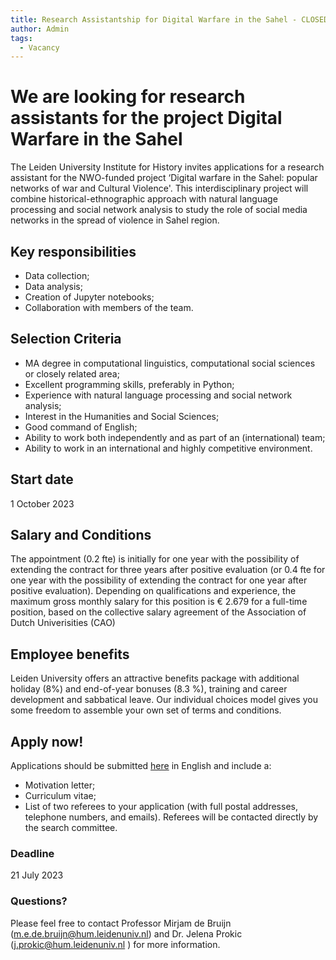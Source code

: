 ```yaml
---
title: Research Assistantship for Digital Warfare in the Sahel - CLOSED
author: Admin
tags:
  - Vacancy
---
```

# We are looking for research assistants for the project Digital Warfare in the Sahel

The Leiden University Institute for History invites applications for a research assistant for the NWO-funded project ‘Digital warfare in the Sahel: popular networks of war and Cultural Violence'. This interdisciplinary project will combine historical-ethnographic approach with natural language processing and social network analysis to study the role of social media networks in the spread of violence in Sahel region.

## Key responsibilities

- Data collection;
- Data analysis;
- Creation of Jupyter notebooks;
- Collaboration with members of the team.

## Selection Criteria

- MA degree in computational linguistics, computational social sciences or closely related area;
- Excellent programming skills, preferably in Python;
- Experience with natural language processing and social network analysis;
- Interest in the Humanities and Social Sciences;
- Good command of English;
- Ability to work both independently and as part of an (international) team;
- Ability to work in an international and highly competitive environment.

## Start date
1 October 2023

## Salary and Conditions
The appointment (0.2 fte) is initially for one year with the possibility of extending the contract for three years after positive evaluation (or 0.4 fte for one year with the possibility of extending the contract for one year after positive evaluation). Depending on qualifications and experience, the maximum gross monthly salary for this position is € 2.679 for a full-time position, based on the collective salary agreement of the Association of Dutch Univerisities (CAO)

## Employee benefits
Leiden University offers an attractive benefits package with additional holiday (8%) and end-of-year bonuses (8.3 %), training and career development and sabbatical leave. Our individual choices model gives you some freedom to assemble your own set of terms and conditions.

## Apply now!
Applications should be submitted [here](https://careers.universiteitleiden.nl/job/Leiden-Research-Assistant/950868801/) in English and include a:

- Motivation letter;
- Curriculum vitae;
- List of two referees to your application (with full postal addresses, telephone numbers, and emails). Referees will be contacted directly by the search committee.

### Deadline
21 July 2023

### Questions?
Please feel free to contact Professor Mirjam de Bruijn (m.e.de.bruijn@hum.leidenuniv.nl) and Dr. Jelena Prokic (j.prokic@hum.leidenuniv.nl ) for more information.


